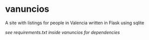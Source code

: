 # vanuncios
A site with listings for people in Valencia written in Flask using sqlite

*see requirements.txt inside vanuncios for dependencies*
